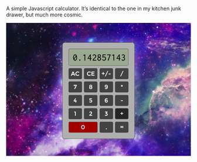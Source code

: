A simple Javascript calculator. It’s identical to the one in my kitchen junk drawer, but much more cosmic. 

![Calculator picture](jscalculator.png)